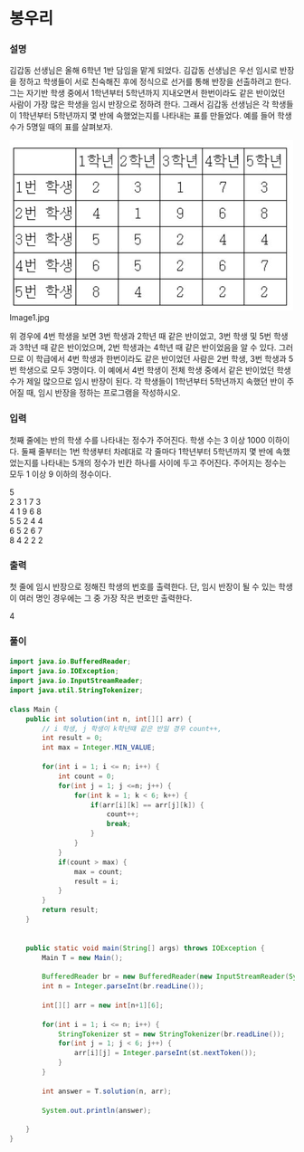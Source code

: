 # 봉우리

### 설명
김갑동 선생님은 올해 6학년 1반 담임을 맡게 되었다.
김갑동 선생님은 우선 임시로 반장을 정하고 학생들이 서로 친숙해진 후에 정식으로 선거를 통해 반장을 선출하려고 한다.
그는 자기반 학생 중에서 1학년부터 5학년까지 지내오면서 한번이라도 같은 반이었던 사람이 가장 많은 학생을 임시 반장으로 정하려 한다.
그래서 김갑동 선생님은 각 학생들이 1학년부터 5학년까지 몇 반에 속했었는지를 나타내는 표를 만들었다.
예를 들어 학생 수가 5명일 때의 표를 살펴보자.

![img_3.png](img_3.png)Image1.jpg

위 경우에 4번 학생을 보면 3번 학생과 2학년 때 같은 반이었고, 3번 학생 및 5번 학생과 3학년 때 같은 반이었으며,
2번 학생과는 4학년 때 같은 반이었음을 알 수 있다. 그러므로 이 학급에서 4번 학생과 한번이라도
같은 반이었던 사람은 2번 학생, 3번 학생과 5번 학생으로 모두 3명이다.
이 예에서 4번 학생이 전체 학생 중에서 같은 반이었던 학생 수가 제일 많으므로 임시 반장이 된다.
각 학생들이 1학년부터 5학년까지 속했던 반이 주어질 때, 임시 반장을 정하는 프로그램을 작성하시오.

### 입력
첫째 줄에는 반의 학생 수를 나타내는 정수가 주어진다. 학생 수는 3 이상 1000 이하이다.
둘째 줄부터는 1번 학생부터 차례대로 각 줄마다 1학년부터 5학년까지 몇 반에 속했었는지를 나타내는 5개의 정수가 빈칸 하나를 사이에 두고 주어진다.
주어지는 정수는 모두 1 이상 9 이하의 정수이다.

<p>5<br>
2 3 1 7 3<br>
4 1 9 6 8<br>
5 5 2 4 4<br>
6 5 2 6 7<br>
8 4 2 2 2<br>
</p>

### 출력
첫 줄에 임시 반장으로 정해진 학생의 번호를 출력한다.
단, 임시 반장이 될 수 있는 학생이 여러 명인 경우에는 그 중 가장 작은 번호만 출력한다.
<p>4</p>

### 풀이
```java
import java.io.BufferedReader;
import java.io.IOException;
import java.io.InputStreamReader;
import java.util.StringTokenizer;

class Main {
    public int solution(int n, int[][] arr) {
        // i 학생, j 학생이 k학년떄 같은 반일 경우 count++,
        int result = 0;
        int max = Integer.MIN_VALUE;

        for(int i = 1; i <= n; i++) {
            int count = 0;
            for(int j = 1; j <=n; j++) {
                for(int k = 1; k < 6; k++) {
                    if(arr[i][k] == arr[j][k]) {
                        count++;
                        break;
                    }
                }
            }
            if(count > max) {
                max = count;
                result = i;
            }
        }
        return result;
    }


    public static void main(String[] args) throws IOException {
        Main T = new Main();

        BufferedReader br = new BufferedReader(new InputStreamReader(System.in));
        int n = Integer.parseInt(br.readLine());

        int[][] arr = new int[n+1][6];

        for(int i = 1; i <= n; i++) {
            StringTokenizer st = new StringTokenizer(br.readLine());
            for(int j = 1; j < 6; j++) {
                arr[i][j] = Integer.parseInt(st.nextToken());
            }
        }

        int answer = T.solution(n, arr);

        System.out.println(answer);

    }
}
```